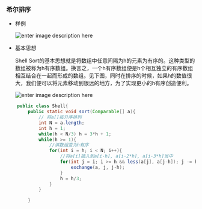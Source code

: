 ### 希尔排序

* 样例

    ![enter image description here](http://img.blog.csdn.net/20140603195838281?watermark/2/text/aHR0cDovL2Jsb2cuY3Nkbi5uZXQvY2FpcGVpY2hhbzI=/font/5a6L5L2T/fontsize/400/fill/I0JBQkFCMA==/dissolve/70/gravity/Center)
* 基本思想

    Shell Sort的基本思想就是将数组中任意间隔为h的元素为有序的。这种类型的数组被称为h有序数组。换言之，一个h有序数组便是h个相互独立的有序数组相互结合在一起而形成的数组。见下图，同时在排序的时候，如果h的数值很大，我们便可以将元素移动到很远的地方，为了实现更小的h有序创造便利。

    ![enter image description here](http://algs4.cs.princeton.edu/21elementary/images/h-sorted.png)

```java
    public class Shell{
        public static void sort(Comparable[] a){
            // 将a[]按升序排列
            int N = a.length;
            int h = 1;
            while(h < N/3) h = 3*h + 1;
            while(h >= 1){
                //讲数组变为h有序
                for(int i = h; i < N; i++){
                    //将a[i]插入到a[i-h], a[i-2*h], a[i-3*h]当中
                    for(int j = i; i >= h && less(a[j], a[j-h]); j -= h)
                        exchange(a, j, j-h);
                    }
                    h = h/3;
                }
            }

        }       
```
